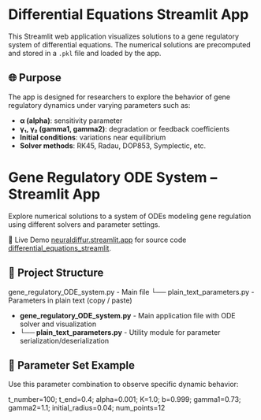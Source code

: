 # Differential Equations Streamlit App

This Streamlit web application visualizes solutions to a gene regulatory system of differential equations. The numerical solutions are precomputed and stored in a `.pkl` file and loaded by the app.

## 🌐 Purpose

The app is designed for researchers to explore the behavior of gene regulatory dynamics under varying parameters such as:

- **α (alpha)**: sensitivity parameter
- **γ₁, γ₂ (gamma1, gamma2)**: degradation or feedback coefficients
- **Initial conditions**: variations near equilibrium
- **Solver methods**: RK45, Radau, DOP853, Symplectic, etc.

# Gene Regulatory ODE System – Streamlit App  

Explore numerical solutions to a system of ODEs modeling gene regulation using different solvers and parameter settings.  

🔗 Live Demo [neuraldiffur.streamlit.app](https://neuraldiffur.streamlit.app/) for source code [differential_equations_streamlit](https://github.com/componavt/differential_equations_streamlit).

## 📁 Project Structure

gene_regulatory_ODE_system.py - Main file
└── plain_text_parameters.py - Parameters in plain text (copy / paste)

- **gene_regulatory_ODE_system.py** - Main application file with ODE solver and visualization
- **└── plain_text_parameters.py** - Utility module for parameter serialization/deserialization

## 🎯 Parameter Set Example

Use this parameter combination to observe specific dynamic behavior:

t_number=100; t_end=0.4; alpha=0.001; K=1.0; b=0.999; gamma1=0.73; gamma2=1.1; initial_radius=0.04; num_points=12

